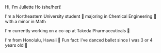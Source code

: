 Hi, I'm Juliette Ho (she/her)!

I'm a Northeastern University student :paw_prints:
majoring in Chemical Engineering :microscope: with a minor in Math

I'm currently working on a co-op at Takeda Pharmaceuticals :pill:

I'm from Honolulu, Hawaii :palm_tree:
Fun fact: I've danced ballet since I was 3 or 4 years old :dancers:
